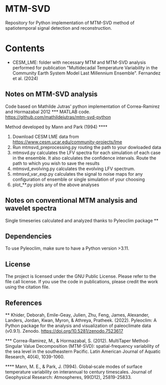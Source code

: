 # MTM-SVD
Repository for Python implementation of MTM-SVD method of spatiotemporal signal detection and reconstruction.

# Contents
- CESM_LME: folder with necessary MTM and MTM-SVD analysis performed for publication "Multidecadal Temperature Variability in the Community Earth System Model Last Millennium Ensemble". Fernandez et al. (2024)


## Notes on MTM-SVD analysis 

Code based on Mathilde Jutras' python implementation of Correa-Ramirez and Hormazabal 2012 *** MATLAB code.
https://github.com/mathildejutras/mtm-svd-python

Method developed by Mann and Park (1994) ****

1. Download CESM LME data from https://www.cesm.ucar.edu/community-projects/lme
2. Run mtmsvd_preprocessing.py routing the path to your dowloaded data
3. mtmsvd.py calculates the LFV spectra for each simulation of each case in the ensemble. It also calculates the confidence intervals. Route the path to which you wish to save the results
4. mtmsvd_evolving.py calculates the evolving LFV spectrum.
5. mtmsvd_var_exp.py calculates the signal to noise maps for any configuration of ensemble or single simulation of your choosing
6. plot_**.py plots any of the above analyses

## Notes on conventional MTM analysis and wavelet spectra

Single timeseries calculated and analyzed thanks to Pyleoclim package **

## Dependencies

To use Pyleoclim, make sure to have a Python version >3.11. 

## License

The project is licensed under the GNU Public License. Please refer to the file call license. If you use the code in publications, please credit the work using the citation file.

## References

  **  Khider, Deborah, Emile-Geay, Julien, Zhu, Feng, James, Alexander, Landers, Jordan, Kwan, Myron, & Athreya, Pratheek. (2022). Pyleoclim: A Python package for the analysis and visualization of paleoclimate data (v0.9.1). Zenodo. https://doi.org/10.5281/zenodo.7523617

  *** Correa-Ramirez, M., & Hormazabal, S. (2012). MultiTaper Method-Singular Value Decomposition (MTM-SVD): spatial-frequency variability of the sea level in the southeastern Pacific. Latin American Journal of Aquatic Research, 40(4), 1039-1060.


  **** Mann, M. E., & Park, J. (1994). Global‐scale modes of surface temperature variability on interannual to century timescales. Journal of Geophysical Research: Atmospheres, 99(D12), 25819-25833.
